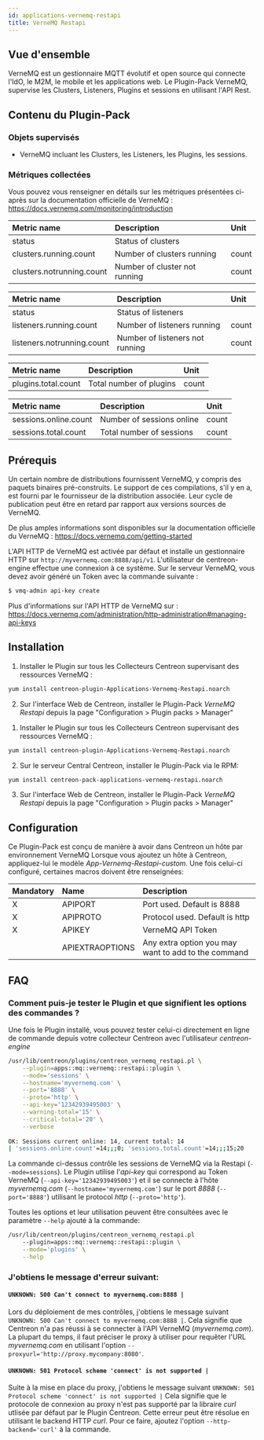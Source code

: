 ```yaml
---
id: applications-vernemq-restapi
title: VerneMQ Restapi
---
```


## Vue d'ensemble

VerneMQ est un gestionnaire MQTT évolutif et open source qui connecte l'IdO, le M2M, le mobile et les applications web.
Le Plugin-Pack VerneMQ, supervise les Clusters, Listeners, Plugins et sessions en utilisant l'API Rest.

## Contenu du Plugin-Pack

### Objets supervisés

* VerneMQ incluant les Clusters, les Listeners, les Plugins, les sessions.

### Métriques collectées

Vous pouvez vous renseigner en détails sur les métriques présentées ci-après sur la documentation officielle 
de VerneMQ : https://docs.vernemq.com/monitoring/introduction

<!--DOCUSAURUS_CODE_TABS-->

<!--Clusters-->

| Metric name                      | Description                         | Unit  |
| :------------------------------- | :---------------------------------- | :---- |
| status                           | Status of clusters                  |       |
| clusters.running.count           | Number of clusters running          | count |
| clusters.notrunning.count        | Number of cluster not running       | count |

<!--Listeners-->

| Metric name                      | Description                         | Unit  |
| :------------------------------- | :---------------------------------- | :---- |
| status                           | Status of listeners                 |       |
| listeners.running.count          | Number of listeners running         | count |
| listeners.notrunning.count       | Number of listeners not running     | count |

<!--Plugins-->

| Metric name                      | Description                         | Unit  |
| :------------------------------- | :---------------------------------- | :---- |
| plugins.total.count              | Total number of plugins             | count |

<!--Sessions-->

| Metric name                      | Description                         | Unit  |
| :------------------------------- | :---------------------------------- | :---- |
| sessions.online.count            | Number of sessions online           | count |
| sessions.total.count             | Total number of sessions            | count |

<!--END_DOCUSAURUS_CODE_TABS-->

## Prérequis

Un certain nombre de distributions fournissent VerneMQ, y compris des paquets binaires pré-construits.
Le support de ces compilations, s'il y en a, est fourni par le fournisseur de la distribution associée.
Leur cycle de publication peut être en retard par rapport aux versions sources de VerneMQ.

De plus amples informations sont disponibles sur la documentation officielle du VerneMQ : https://docs.vernemq.com/getting-started

L'API HTTP de VerneMQ est activée par défaut et installe un gestionnaire HTTP sur `http://myvernemq.com:8888/api/v1`.
L'utilisateur de centreon-engine effectue une connexion à ce système.
Sur le serveur VerneMQ, vous devez avoir généré un Token avec la commande suivante :

```bash
$ vmq-admin api-key create
```

Plus d'informations sur l'API HTTP de VerneMQ sur : https://docs.vernemq.com/administration/http-administration#managing-api-keys

## Installation

<!--DOCUSAURUS_CODE_TABS-->

<!--Online IMP Licence & IT-100 Editions-->

1. Installer le Plugin sur tous les Collecteurs Centreon supervisant des ressources VerneMQ :

```bash
yum install centreon-plugin-Applications-Vernemq-Restapi.noarch
```

2. Sur l'interface Web de Centreon, installer le Plugin-Pack *VerneMQ Restapi* depuis la page "Configuration > Plugin packs > Manager"

<!--Offline IMP License-->

1. Installer le Plugin sur tous les Collecteurs Centreon supervisant des ressources VerneMQ :

```bash
yum install centreon-plugin-Applications-Vernemq-Restapi.noarch
```

2. Sur le serveur Central Centreon, installer le Plugin-Pack via le RPM:

```bash
yum install centreon-pack-applications-vernemq-restapi.noarch
```

3. Sur l'interface Web de Centreon, installer le Plugin-Pack *VerneMQ Restapi* depuis la page "Configuration > Plugin packs > Manager"

<!--END_DOCUSAURUS_CODE_TABS-->

## Configuration

Ce Plugin-Pack est conçu de manière à avoir dans Centreon un hôte par environnement VerneMQ
Lorsque vous ajoutez un hôte à Centreon, appliquez-lui le modèle *App-Vernemq-Restapi-custom*.
Une fois celui-ci configuré, certaines macros doivent être renseignées:

| Mandatory   | Name             | Description                                         |
| :---------- | :--------------- | :-------------------------------------------------- |
| X           | APIPORT          | Port used. Default is 8888                          |          
| X           | APIPROTO         | Protocol used. Default is http                      |
| X           | APIKEY           | VerneMQ API Token                                   |
|             | APIEXTRAOPTIONS  | Any extra option you may want to add to the command |

## FAQ

### Comment puis-je tester le Plugin et que signifient les options des commandes ?

Une fois le Plugin installé, vous pouvez tester celui-ci directement en ligne de commande depuis votre collecteur Centreon avec l'utilisateur *centreon-engine*

```bash
/usr/lib/centreon/plugins/centreon_vernemq_restapi.pl \
	--plugin=apps::mq::vernemq::restapi::plugin \
	--mode='sessions' \
	--hostname='myvernemq.com' \
	--port='8888' \
	--proto='http' \
	--api-key='12342939495003' \
	--warning-total='15' \
	--critical-total='20' \
	--verbose
	
OK: Sessions current online: 14, current total: 14 
| 'sessions.online.count'=14;;;0; 'sessions.total.count'=14;;;15;20
```

La commande ci-dessus contrôle les sessions de VerneMQ via la Restapi (```--mode=sessions```).
Le Plugin utilise l'_api-key_ qui correspond au Token VerneMQ (```--api-key='12342939495003'```)
et il se connecte à l'hôte _myvernemq.com_ (```--hostname='myvernemq.com'```) 
sur le port _8888_ (```--port='8888'```) utilisant le protocol _http_ (```--proto='http'```).

Toutes les options et leur utilisation peuvent être consultées avec le paramètre ```--help``` ajouté à la commande:

```bash
/usr/lib/centreon/plugins/centreon_vernemq_restapi.pl 
	--plugin=apps::mq::vernemq::restapi::plugin \
	--mode='plugins' \
	--help
```

### J'obtiens le message d'erreur suivant: 

#### ```UNKNOWN: 500 Can't connect to myvernemq.com:8888 |```

Lors du déploiement de mes contrôles, j'obtiens le message suivant ```UNKNOWN: 500 Can't connect to myvernemq.com:8888 |```.
Cela signifie que Centreon n'a pas réussi à se connecter à l'API VerneMQ (*myvernemq.com*).
La plupart du temps, il faut préciser le proxy à utiliser pour requêter l'URL *myvernemq.com* en utilisant l'option ```--proxyurl='http://proxy.mycompany:8080'```.

#### ```UNKNOWN: 501 Protocol scheme 'connect' is not supported |``` 

Suite à la mise en place du proxy, j'obtiens le message suivant ```UNKNOWN: 501 Protocol scheme 'connect' is not supported |```
Cela signifie que le protocole de connexion au proxy n'est pas supporté par la libraire *curl* utlisée par défaut par le Plugin Centreon.
Cette erreur peut être résolue en utilisant le backend HTTP *curl*. Pour ce faire, ajoutez l'option ```--http-backend='curl'``` à la commande.
